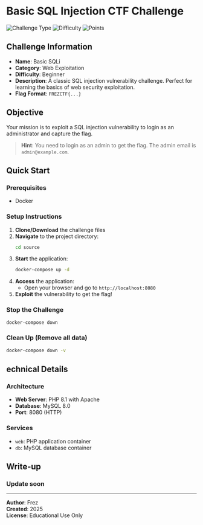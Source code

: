 # Basic SQL Injection CTF Challenge

![Challenge Type](https://img.shields.io/badge/Type-Web%20Exploitation-red)
![Difficulty](https://img.shields.io/badge/Difficulty-Beginner-green)
![Points](https://img.shields.io/badge/Points-100-blue)

## Challenge Information

- **Name**: Basic SQLi
- **Category**: Web Exploitation
- **Difficulty**: Beginner
- **Description**: A classic SQL injection vulnerability challenge. Perfect for learning the basics of web security exploitation.
- **Flag Format**: `FREZCTF{...}`

## Objective

Your mission is to exploit a SQL injection vulnerability to login as an administrator and capture the flag.

> **Hint**: You need to login as an admin to get the flag. The admin email is `admin@example.com`.

## Quick Start

### Prerequisites
- Docker

### Setup Instructions

1. **Clone/Download** the challenge files
2. **Navigate** to the project directory:
   ```bash
   cd source
   ```
3. **Start** the application:
   ```bash
   docker-compose up -d
   ```
4. **Access** the application:
   - Open your browser and go to `http://localhost:8080`
5. **Exploit** the vulnerability to get the flag!

### Stop the Challenge
```bash
docker-compose down
```

### Clean Up (Remove all data)
```bash
docker-compose down -v
```

## echnical Details

### Architecture
- **Web Server**: PHP 8.1 with Apache
- **Database**: MySQL 8.0
- **Port**: 8080 (HTTP)

### Services
- `web`: PHP application container
- `db`: MySQL database container

## Write-up
### Update soon

---

**Author**: Frez  
**Created**: 2025  
**License**: Educational Use Only